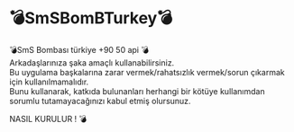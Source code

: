 # 💣SmSBomBTurkey💣
💣SmS Bombası türkiye +90 50 api 💣
<br>
Arkadaşlarınıza şaka amaçlı kullanabilirsiniz.
<br>
Bu uygulama başkalarına zarar vermek/rahatsızlık vermek/sorun çıkarmak için kullanılmamalıdır.
<br>
Bunu kullanarak, katkıda bulunanları herhangi bir kötüye kullanımdan sorumlu tutamayacağınızı kabul etmiş olursunuz.
<br>



NASIL KURULUR ! 💣
